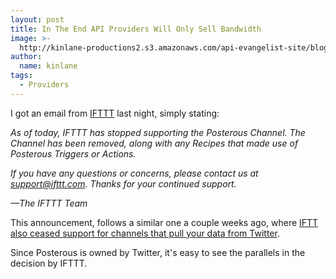```yaml
---
layout: post
title: In The End API Providers Will Only Sell Bandwidth
image: >-
  http://kinlane-productions2.s3.amazonaws.com/api-evangelist-site/blog/apicultur-logo.png
author:
  name: kinlane
tags:
  - Providers
---
```

I got an email from [IFTTT](https://ifttt.com/ "IFTTT") last night, simply stating: 

_As of today, IFTTT has stopped supporting the Posterous Channel. The Channel has been removed, along with any Recipes that made use of Posterous Triggers or Actions._ 

_If you have any questions or concerns, please contact us at support@ifttt.com. Thanks for your continued support._ 

_—The IFTTT Team_ 

This announcement, follows a similar one a couple weeks ago, where [IFTT also ceased support for channels that pull your data from Twitter](http://thenextweb.com/twitter/2012/09/21/why-ifttt-forced-remove-twitter-triggers-red-alert-developers/).  

Since Posterous is owned by Twitter, it's easy to see the parallels in the decision by IFTTT.